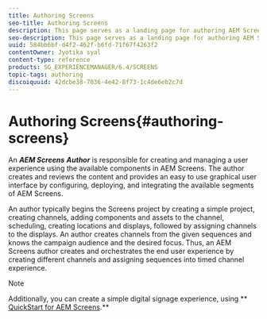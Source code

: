 ```yaml
---
title: Authoring Screens
seo-title: Authoring Screens
description: This page serves as a landing page for authoring AEM Screens. It provides an overview of the various roles and responsibilities of an AEM Screens author.
seo-description: This page serves as a landing page for authoring AEM Screens. It provides an overview of the various roles and responsibilities of an AEM Screens author.
uuid: 584bb6bf-d4f2-462f-b6fd-71f67f4263f2
contentOwner: Jyotika syal
content-type: reference
products: SG_EXPERIENCEMANAGER/6.4/SCREENS
topic-tags: authoring
discoiquuid: 42dcbe38-7036-4e42-8f73-1c4de6eb2c7d
---
```


# Authoring Screens{#authoring-screens}

An ***AEM Screens*** ***Author*** is responsible for creating and managing a user experience using the available components in AEM Screens. The author creates and reviews the content and provides an easy to use graphical user interface by configuring, deploying, and integrating the available segments of AEM Screens.

An author typically begins the Screens project by creating a simple project, creating channels, adding components and assets to the channel, scheduling, creating locations and displays, followed by assigning channels to the displays. An author creates channels from the given sequences and knows the campaign audience and the desired focus. Thus, an AEM Screens author creates and orchestrates the end user experience by creating different channels and assigning sequences into timed channel experience.

>[!NOTE]
>
>Additionally, you can create a simple digital signage experience, using ** [QuickStart for AEM Screens](/help/screens/using/kickstart-for-aem-screens.md).**

